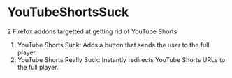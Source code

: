 # YouTubeShortsSuck
2 Firefox addons targetted at getting rid of YouTube Shorts

1. YouTube Shorts Suck: Adds a button that sends the user to the full player.
2. YouTube Shorts Really Suck: Instantly redirects YouTube Shorts URLs to the full player.
